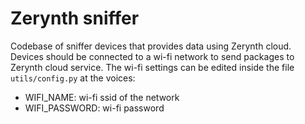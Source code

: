 # Zerynth sniffer

Codebase of sniffer devices that provides data using Zerynth cloud. Devices should be connected to a wi-fi network to send packages to Zerynth cloud service. The wi-fi settings can be edited inside the file `utils/config.py` at the voices:

- WIFI_NAME: wi-fi ssid of the network
- WIFI_PASSWORD: wi-fi password
